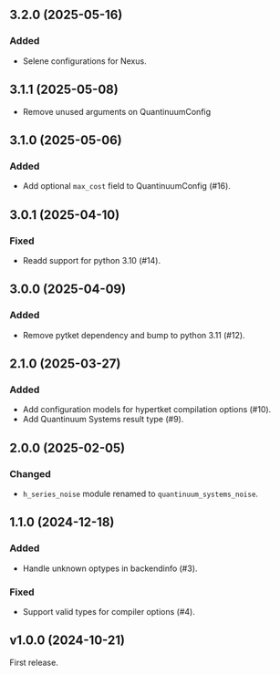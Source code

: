 ## 3.2.0 (2025-05-16)


### Added

- Selene configurations for Nexus.

## 3.1.1 (2025-05-08)

- Remove unused arguments on QuantinuumConfig


## 3.1.0 (2025-05-06)


### Added

- Add optional `max_cost` field to QuantinuumConfig (#16).

## 3.0.1 (2025-04-10)


### Fixed

- Readd support for python 3.10 (#14).

## 3.0.0 (2025-04-09)


### Added

- Remove pytket dependency and bump to python 3.11 (#12).

## 2.1.0 (2025-03-27)


### Added

- Add configuration models for hypertket compilation options (#10).
- Add Quantinuum Systems result type (#9).

## 2.0.0 (2025-02-05)


### Changed

- `h_series_noise` module renamed to `quantinuum_systems_noise`. 


## 1.1.0 (2024-12-18)


### Added

- Handle unknown optypes in backendinfo (#3).


### Fixed

- Support valid types for compiler options (#4).


## v1.0.0 (2024-10-21)

First release.
